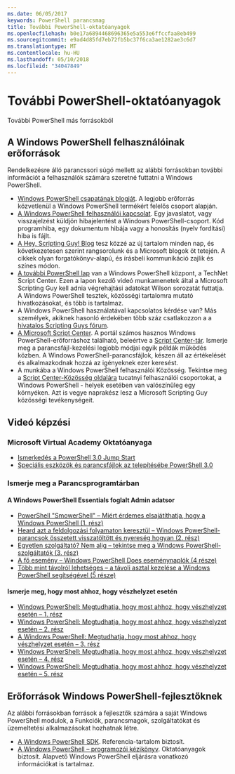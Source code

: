 ```yaml
---
ms.date: 06/05/2017
keywords: PowerShell parancsmag
title: További PowerShell-oktatóanyagok
ms.openlocfilehash: b0e17a6894468696365e5a553e6ffccfaa8eb499
ms.sourcegitcommit: e9ad4d85fd7eb72fb5bc37f6ca3ae1282ae3c6d7
ms.translationtype: MT
ms.contentlocale: hu-HU
ms.lasthandoff: 05/10/2018
ms.locfileid: "34047849"
---
```

# <a name="more-powershell-learning"></a>További PowerShell-oktatóanyagok

További PowerShell más forrásokból

## <a name="resources-for-windows-powershell-users"></a>A Windows PowerShell felhasználóinak erőforrások

Rendelkezésre álló parancssori súgó mellett az alábbi forrásokban további információt a felhasználók számára szeretné futtatni a Windows PowerShell.

- [Windows PowerShell csapatának blogját](http://blogs.msdn.com/b/powershell/). A legjobb erőforrás közvetlenül a Windows PowerShell termékért felelős csoport alapján.
- [A Windows PowerShell felhasználói kapcsolat](http://Connect.Microsoft.com/PowerShell). Egy javaslatot, vagy visszajelzést küldjön hibajelentést a Windows PowerShell-csoport. Kód programhiba, egy dokumentum hibája vagy a honosítás (nyelv fordítási) hiba is fájlt.
- [A Hey, Scripting Guy! Blog](https://blogs.technet.microsoft.com/heyscriptingguy/) tesz közzé az új tartalom minden nap, és következetesen szerint rangsorolunk és a Microsoft blogok öt tetején. A cikkek olyan forgatókönyv-alapú, és írásbeli kommunikáció zajlik és színes módon.
- [A további PowerShell lap](https://blogs.technet.microsoft.com/heyscriptingguy/2015/01/04/weekend-scripter-the-best-ways-to-learn-powershell/) van a Windows PowerShell központ, a TechNet Script Center. Ezen a lapon kezdő videó munkamenetek által a Microsoft Scripting Guy kell adnia végrehajtási adatokat Wilson sorozatát futtatja. A Windows PowerShell tesztek, közösségi tartalomra mutató hivatkozásokat, és több is tartalmaz.
- A Windows PowerShell használatával kapcsolatos kérdése van? Más személyek, akiknek hasonló érdekében több száz csatlakozzon a a [hivatalos Scripting Guys fórum](http://social.technet.microsoft.com/forums/itcg/threads/).
- [A Microsoft Script Center](https://technet.microsoft.com/scriptcenter). A portál számos hasznos Windows PowerShell-erőforráshoz található, beleértve a [Script Center-tár](http://gallery.technet.microsoft.com/scriptcenter/). Ismerje meg a parancsfájl-kezelési legjobb módjai egyik példák működés közben. A Windows PowerShell-parancsfájlok, készen áll az értékelését és alkalmazkodnak hozzá az igényeknek ezer keresést.
- A munkába a Windows PowerShell felhasználói Közösség. Tekintse meg a [Script Center-Közösség oldalára](https://technet.microsoft.com/scriptcenter/hh182567.aspx) tucatnyi felhasználói csoportokat, a Windows PowerShell - helyek esetében van valószínűleg egy környéken. Azt is vegye naprakész lesz a Microsoft Scripting Guy közösségi tevékenységeit.

## <a name="video-training"></a>Videó képzési

### <a name="microsoft-virtual-academy"></a>Microsoft Virtual Academy Oktatóanyaga
- [Ismerkedés a PowerShell 3.0 Jump Start](https://mva.microsoft.com/en-US/training-courses/getting-started-with-powershell-30-jump-start-8276)
- [Speciális eszközök és parancsfájlok az telepítésébe PowerShell 3.0](https://mva.microsoft.com/en-US/training-courses/advanced-tools-scripting-with-powershell-30-jump-start-8231)

### <a name="script-center-learn"></a>Ismerje meg a Parancsprogramtárban
#### <a name="windows-powershell-essentials-for-the-busy-admin-series"></a>A Windows PowerShell Essentials foglalt Admin adatsor
- [PowerShell "SmowerShell" – Miért érdemes elsajátíthatja, hogy a Windows PowerShell &#40;1. rész&#41;](http://dlbmodigital.microsoft.com/webcasts/wmv/23976_Dnl_L.wmv)
- [Heard azt a feldolgozási folyamaton keresztül – Windows PowerShell-parancsok összetett visszatöltött és nyereség hogyan &#40;2. rész&#41;](http://dlbmodigital.microsoft.com/webcasts/wmv/23977_Dnl_L.wmv)
- [Egyetlen szolgáltató? Nem alig – tekintse meg a Windows PowerShell-szolgáltatók &#40;3. rész&#41;](http://dlbmodigital.microsoft.com/webcasts/wmv/23978_Dnl_L.wmv)
- [A fő esemény – Windows PowerShell Does eseménynaplók &#40;4 része&#41;](http://dlbmodigital.microsoft.com/webcasts/wmv/23979_Dnl_L.wmv)
- [Több mint távolról lehetséges – a távoli asztal kezelése a Windows PowerShell segítségével &#40;5 része&#41;](http://dlbmodigital.microsoft.com/webcasts/wmv/23980_Dnl_L.wmv)

#### <a name="learn-it-now-before-its-an-emergency"></a>Ismerje meg, hogy most ahhoz, hogy vészhelyzet esetén
- [Windows PowerShell: Megtudhatja, hogy most ahhoz, hogy vészhelyzet esetén – 1. rész](http://dlbmodigital.microsoft.com/webcasts/wmv/1032481530_Dnl_L.wmv)
- [Windows PowerShell: Megtudhatja, hogy most ahhoz, hogy vészhelyzet esetén – 2. rész](http://dlbmodigital.microsoft.com/webcasts/wmv/1032481542_Dnl_L.wmv)
- [A Windows PowerShell: Megtudhatja, hogy most ahhoz, hogy vészhelyzet esetén – 3. rész](http://dlbmodigital.microsoft.com/webcasts/wmv/1032481548_Dnl_L.wmv)
- [Windows PowerShell: Megtudhatja, hogy most ahhoz, hogy vészhelyzet esetén – 4. rész](http://dlbmodigital.microsoft.com/webcasts/wmv/1032481552_Dnl_L.wmv)
- [Windows PowerShell: Megtudhatja, hogy most ahhoz, hogy vészhelyzet esetén – 5. rész](http://dlbmodigital.microsoft.com/webcasts/wmv/1032481554_Dnl_L.wmv)

## <a name="resources-for-windows-powershell-developers"></a>Erőforrások Windows PowerShell-fejlesztőknek

Az alábbi forrásokban források a fejlesztők számára a saját Windows PowerShell modulok, a Funkciók, parancsmagok, szolgáltatókat és üzemeltetési alkalmazásokat hozhatnak létre.

- [A Windows PowerShell SDK](http://go.microsoft.com/fwlink/p/?LinkID=89595). Referencia-tartalom biztosít.
- [A Windows PowerShell – programozói kézikönyv](http://go.microsoft.com/fwlink/p/?LinkID=89596). Oktatóanyagok biztosít. Alapvető Windows PowerShell eljárásra vonatkozó információkat is tartalmaz.
